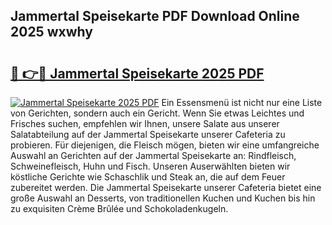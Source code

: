 ## Jammertal Speisekarte PDF Download Online 2025 wxwhy

# <h2><a href="http://gccll4.nevu.top/?p=Jammertal+Speisekarte">🔗 👉🔴 Jammertal Speisekarte 2025 PDF</a></h2>

[![Jammertal Speisekarte 2025 PDF](https://i.imgur.com/dBaPXMq.png)](http://gccll4.nevu.top/?p=Jammertal+Speisekarte)
Ein Essensmenü ist nicht nur eine Liste von Gerichten, sondern auch ein Gericht. Wenn Sie etwas Leichtes und Frisches suchen, empfehlen wir Ihnen, unsere Salate aus unserer Salatabteilung auf der Jammertal Speisekarte unserer Cafeteria zu probieren. Für diejenigen, die Fleisch mögen, bieten wir eine umfangreiche Auswahl an Gerichten auf der Jammertal Speisekarte an: Rindfleisch, Schweinefleisch, Huhn und Fisch. Unseren Auserwählten bieten wir köstliche Gerichte wie Schaschlik und Steak an, die auf dem Feuer zubereitet werden. Die Jammertal Speisekarte unserer Cafeteria bietet eine große Auswahl an Desserts, von traditionellen Kuchen und Kuchen bis hin zu exquisiten Crème Brûlée und Schokoladenkugeln.
